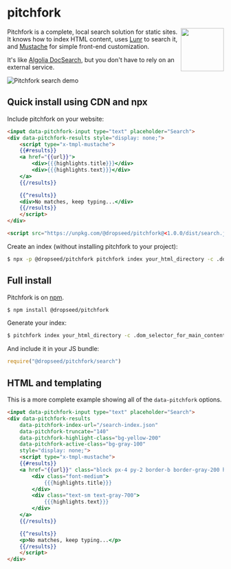 # pitchfork

<img src="https://www.dropseed.dev/pitchfork/pitchfork-logo.svg" width="100" height="100" align="right" />

Pitchfork is a complete, local search solution for static sites. It knows how to index HTML content, uses [Lunr](https://lunrjs.com/) to search it, and [Mustache](https://github.com/janl/mustache.js/) for simple front-end customization.

It's like [Algolia DocSearch](https://docsearch.algolia.com/), but you don't have to rely on an external service.

![Pitchfork search demo](https://www.dropseed.dev/pitchfork/pitchfork-ui-demo.gif)

## Quick install using CDN and npx

Include pitchfork on your website:

```html
<input data-pitchfork-input type="text" placeholder="Search">
<div data-pitchfork-results style="display: none;">
    <script type="x-tmpl-mustache">
    {{#results}}
    <a href="{{url}}">
        <div>{{{highlights.title}}}</div>
        <div>{{{highlights.text}}}</div>
    </a>
    {{/results}}

    {{^results}}
    <div>No matches, keep typing...</div>
    {{/results}}
    </script>
</div>

<script src="https://unpkg.com/@dropseed/pitchfork@<1.0.0/dist/search.js"></script>
```

Create an index (without installing pitchfork to your project):

```sh
$ npx -p @dropseed/pitchfork pitchfork index your_html_directory -c .dom_selector_for_main_content
```

## Full install

Pitchfork is on [npm](https://www.npmjs.com/package/@dropseed/pitchfork).

```sh
$ npm install @dropseed/pitchfork
```

Generate your index:

```sh
$ pitchfork index your_html_directory -c .dom_selector_for_main_content
```

And include it in your JS bundle:

```js
require("@dropseed/pitchfork/search")
```

## HTML and templating

This is a more complete example showing all of the `data-pitchfork` options.

```html
<input data-pitchfork-input type="text" placeholder="Search">
<div data-pitchfork-results
    data-pitchfork-index-url="/search-index.json"
    data-pitchfork-truncate="140"
    data-pitchfork-highlight-class="bg-yellow-200"
    data-pitchfork-active-class="bg-gray-100"
    style="display: none;">
    <script type="x-tmpl-mustache">
    {{#results}}
    <a href="{{url}}" class="block px-4 py-2 border-b border-gray-200 hover:bg-gray-100">
        <div class="font-medium">
            {{{highlights.title}}}
        </div>
        <div class="text-sm text-gray-700">
            {{{highlights.text}}}
        </div>
    </a>
    {{/results}}

    {{^results}}
    <p>No matches, keep typing...</p>
    {{/results}}
    </script>
</div>
```
